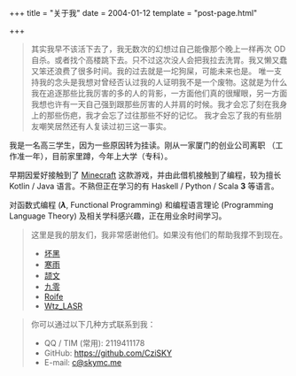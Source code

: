+++
title = "关于我"
date = 2004-01-12
template = "post-page.html"

+++

> 其实我早不该活下去了，我无数次的幻想过自己能像那个晚上一样再次 OD 自杀。或者找个高楼跳下去。只不过这次没人会把我拉去洗胃。我又懒又蠢又笨还浪费了很多时间。我的过去就是一坨狗屎，可能未来也是。
> 唯一支持我的念头是我想对曾经否认过我的人证明我不是一个废物。这就是为什么我在追逐那些比我厉害的多的人的背影，一方面他们真的很耀眼，另一方面我想也许有一天自己强到跟那些厉害的人并肩的时候。我才会忘了刻在我身上的那些伤疤，我才会忘了过往那些不好的记忆。
> 我才会忘了我的有些朋友嘲笑居然还有人复读过初三这一事实。

我是一名高三学生，因为一些原因转为挂读。刚从一家厦门的创业公司离职 （工作准一年），目前家里蹲，今年上大学（专科）。

早期因爱好接触到了 [Minecraft](https://en.wikipedia.org/wiki/Minecraft) 这款游戏，并由此借机接触到了编程，较为擅长 Kotlin / Java 语言。不熟但正在学习的有 Haskell / Python / Scala **3** 等语言。

对函数式编程 (***λ***, Functional Programming) 和编程语言理论 (Programming Language Theory) 及相关学科感兴趣，正在用业余时间学习。

> 这里是我的朋友们，我非常感谢他们。如果没有他们的帮助我撑不到现在。
> - [坏黑](https://github.com/Bkm016)
> - [寒雨](https://blog.coldrain.ink/)
> - [颉文](https://blog.gfmc.top/)
> - [九零](https://9032676.com/)
> - [Roife](https://roife.github.io/)
> - [Wtz_LASR](https://wtzlas.github.io/)

> 你可以通过以下几种方式联系到我：
>
> + QQ / TIM (常用): 2119411178
> + GitHub: https://github.com/CziSKY
> + E-mail: c@skymc.me